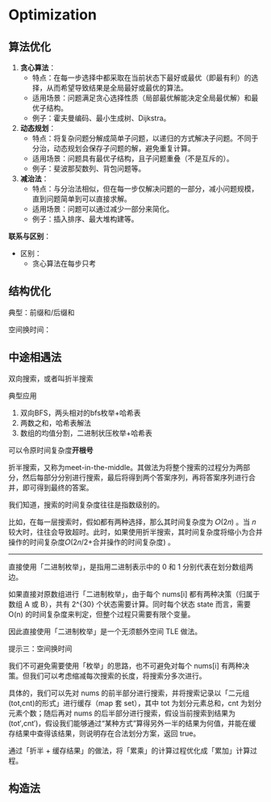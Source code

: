# Optimization

## 算法优化

1. **贪心算法**：
   - 特点：在每一步选择中都采取在当前状态下最好或最优（即最有利）的选择，从而希望导致结果是全局最好或最优的算法。
   - 适用场景：问题满足贪心选择性质（局部最优解能决定全局最优解）和最优子结构。
   - 例子：霍夫曼编码、最小生成树、Dijkstra。
2. **动态规划**：
   - 特点：将复杂问题分解成简单子问题，以递归的方式解决子问题。不同于分治，动态规划会保存子问题的解，避免重复计算。
   - 适用场景：问题具有最优子结构，且子问题重叠（不是互斥的）。
   - 例子：斐波那契数列、背包问题等。
4. **减治法**：
   - 特点：与分治法相似，但在每一步仅解决问题的一部分，减小问题规模，直到问题简单到可以直接求解。
   - 适用场景：问题可以通过减少一部分来简化。
   - 例子：插入排序、最大堆构建等。

**联系与区别**：

- 区别：
  - 贪心算法在每步只考

## 结构优化

典型：前缀和/后缀和

空间换时间：

## 中途相遇法

双向搜索，或者叫折半搜索

典型应用

1. 双向BFS，两头相对的bfs枚举+哈希表
2. 两数之和，哈希表解法
3. 数组的均值分割，二进制状压枚举+哈希表

可以令原时间复杂度**开根号**

折半搜索，又称为meet-in-the-middle。其做法为将整个搜索的过程分为两部分，然后每部分分别进行搜索，最后将得到两个答案序列，再将答案序列进行合并，即可得到最终的答案。

我们知道，搜索的时间复杂度往往是指数级别的。

比如，在每一层搜索时，假如都有两种选择，那么其时间复杂度为 𝑂(2𝑛) 。当 𝑛 较大时，往往会导致超时。此时，如果使用折半搜索，其时间复杂度将缩小为合并操作的时间复杂度𝑂(2𝑛/2+合并操作的时间复杂度) 。

---

直接使用「二进制枚举」，是指用二进制表示中的 0 和 1 分别代表在划分数组两边。

如果直接对原数组进行「二进制枚举」，由于每个 nums[i] 都有两种决策（归属于数组 A 或 B），共有 2^{30} 个状态需要计算。同时每个状态 state 而言，需要 O(n) 的时间复杂度来判定，但整个过程只需要有限个变量。

因此直接使用「二进制枚举」是一个无须额外空间 TLE 做法。

提示三：空间换时间

我们不可避免需要使用「枚举」的思路，也不可避免对每个 nums[i] 有两种决策。但我们可以考虑缩减每次搜索的长度，将搜索分多次进行。

具体的，我们可以先对 nums 的前半部分进行搜索，并将搜索记录以「二元组 (tot,cnt)的形式」进行缓存（map 套 set），其中 tot 为划分元素总和，cnt 为划分元素个数；随后再对 nums 的后半部分进行搜索，假设当前搜索到结果为 (tot′,cnt′)，假设我们能够通过“某种方式”算得另外一半的结果为何值，并能在缓存结果中查得该结果，则说明存在合法划分方案，返回 true。

通过「折半 + 缓存结果」的做法，将「累乘」的计算过程优化成「累加」计算过程。

## 构造法

